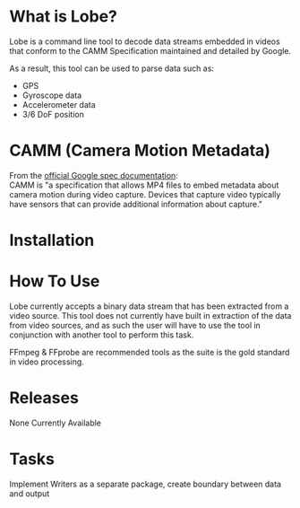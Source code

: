 # What is Lobe? 

Lobe is a command line tool to decode data streams embedded in videos that conform to the CAMM Specification maintained and detailed by Google.

As a result, this tool can be used to parse data such as: 
- GPS 
- Gyroscope data
- Accelerometer data
- 3/6 DoF position

# CAMM (Camera Motion Metadata)
From the [official Google spec documentation](https://developers.google.com/streetview/publish/camm-spec):   
CAMM is "a specification that allows MP4 files to embed metadata about camera motion during video capture. 
Devices that capture video typically have sensors that can provide additional information about capture."

# Installation


# How To Use

Lobe currently accepts a binary data stream that has been extracted from a video source.
This tool does not currently have built in extraction of the data from video sources, and as such the user will have to 
use the tool in conjunction with another tool to perform this task. 

FFmpeg & FFprobe are recommended tools as the suite is the gold standard in video processing.



# Releases
None Currently Available


# Tasks
Implement Writers as a separate package, create boundary between data and output 